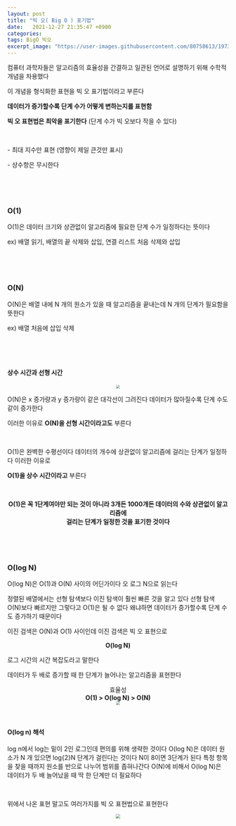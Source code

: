 ```yaml
---
layout: post
title: "빅 오( Big O ) 표기법"
date:   2021-12-27 21:35:47 +0900
categories:
tags: BigO 빅오
excerpt_image: "https://user-images.githubusercontent.com/80758613/197373446-e43e0dda-bb5d-4a6d-b450-0321b588c701.png"
---
```


컴퓨터 과학자들은 알고리즘의 효율성을 간결하고 일관된 언어로 설명하기 위해 수학적 개념을 차용했다

이 개념을 형식화한 표현을 빅 오 표기법이라고 부른다

**데이터가 증가할수록 단계 수가 어떻게 변하는지를 표현함**

**빅 오 표현법은 최악을 표기한다** (단계 수가 빅 오보다 작을 수 있다)

&nbsp;

\- 최대 지수만 표현 (영향이 제일 큰것만 표시)

\- 상수항은 무시한다

&nbsp;

&nbsp;

### **O(1)**

O(1)은 데이터 크기와 상관없이 알고리즘에 필요한 단계 수가 일정하다는 뜻이다

ex) 배열 읽기, 배열의 끝 삭제와 삽입, 연결 리스트 처음 삭제와 삽입

&nbsp;

&nbsp;

### **O(N)**

O(N)은 배열 내에 N 개의 원소가 있을 때 알고리즘을 끝내는데 N 개의 단계가 필요함을 뜻한다

ex) 배열 처음에 삽입 삭제

&nbsp;

&nbsp;

#### **상수 시간과 선형 시간**

<center>
<img src="https://user-images.githubusercontent.com/80758613/197373446-e43e0dda-bb5d-4a6d-b450-0321b588c701.png" style="zoom:50%;">
</center>

O(N)은 x 증가량과 y 증가량이 같은 대각선이 그려진다 데이터가 많아질수록 단계 수도같이 증가한다

이러한 이유로 **O(N)을 선형 시간이라고도** 부른다

&nbsp;

O(1)은 완벽한 수평선이다 데이터의 개수에 상관없이 알고리즘에 걸리는 단계가 일정하다 이러한 이유로 

**O(1)을 상수 시간이라고** 부른다

&nbsp;

<center><strong>O(1)은 꼭 1단계여야만 되는 것이 아니라 3개든 1000개든 데이터의 수와 상관없이 알고리즘에</strong></center>

<center><strong>걸리는 단계가 일정한 것을 표기한 것이다</strong></center>

&nbsp;

&nbsp;

### **O(log N)**

O(log N)은  O(1)과 O(N) 사이의 어딘가이다  오 로그 N으로 읽는다

정렬된 배열에서는 선형 탐색보다 이진 탐색이 훨씬 빠른 것을 알고 있다 선형 탐색 O(N)보다 빠르지만 그렇다고 O(1)은 될 수 없다 왜냐하면 데이터가 증가할수록 단계 수도 증가하기 때문이다

이진 검색은 O(N)과 O(1) 사이인데 이진 검색은 빅 오 표현으로

<center><strong>O(log N)</strong></center>

로그 시간의 시간 복잡도라고 말한다

데이터가 두 배로 증가할 때 한 단계가 늘어나는 알고리즘을 표현한다



<center>효율성</center>

<center><strong>O(1) > O(log N) > O(N)</strong></center>

<center>
<img src="https://user-images.githubusercontent.com/80758613/197373546-446c8ddc-c9a5-46a3-b6ba-903e23155b09.png" style="zoom:50%;">
</center>

&nbsp;

#### **O(log n) 해석**

log n에서 log는 밑이 2인 로그인데 편의를 위해 생략한 것이다 O(log N)은 데이터 원소가 N 개 있으면 log{2}N 단계가 걸린다는 것이다 N이 8이면 3단계가 된다 특정 항목을 찾을 때까지 원소를 반으로 나누어 범위를 좁혀나간다 O(N)에 비해서 O(log N)은 데이터가 두 배 늘어났을 때 딱 한 단계만 더 필요하다

&nbsp;

위에서 나온 표현 말고도 여러가지를 빅 오 표현법으로 표현한다

<center>
<img src="https://user-images.githubusercontent.com/80758613/197373582-6d84f73b-26ff-4ae7-a252-e3e11b4ac992.png" style="zoom:60%;">
</center>